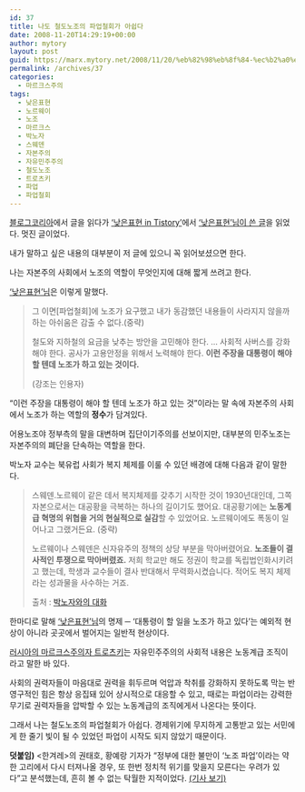 ```yaml
---
id: 37
title: 나도 철도노조의 파업철회가 아쉽다
date: 2008-11-20T14:29:19+00:00
author: mytory
layout: post
guid: https://marx.mytory.net/2008/11/20/%eb%82%98%eb%8f%84-%ec%b2%a0%eb%8f%84%eb%85%b8%ec%a1%b0%ec%9d%98-%ed%8c%8c%ec%97%85%ec%b2%a0%ed%9a%8c%ea%b0%80-%ec%95%84%ec%89%bd%eb%8b%a4/
permalink: /archives/37
categories:
  - 마르크스주의
tags:
  - 낮은표현
  - 노르웨이
  - 노조
  - 마르크스
  - 박노자
  - 스웨덴
  - 자본주의
  - 자유민주주의
  - 철도노조
  - 트로츠키
  - 파업
  - 파업철회
---
```

<a href="http://www.blogkorea.net/" target="_blank" title="[http://www.blogkorea.net/]로 이동합니다.">블로그코리아</a>에서 글을 읽다가 <a href="http://niceturtle1.tistory.com" target="_blank">‘낮은표현 in Tistory’</a>에서 <a href="http://niceturtle1.tistory.com/460" target="_blank" title="[철도노조 파업철회가 아쉬운 이유]로 이동합니다.">‘낮은표현’님이 쓴 글</a>을 읽었다. 멋진 글이었다.

내가 말하고 싶은 내용의 대부분이 저 글에 있으니 꼭 읽어보셨으면 한다.

나는 자본주의 사회에서 노조의 역할이 무엇인지에 대해 짧게 쓰려고 한다.

<a href="http://niceturtle1.tistory.com" target="_blank" title="[http://niceturtle1.tistory.com]로 이동합니다.">‘낮은표현’님</a>은 이렇게 말했다.&nbsp;

> 그 이면[파업철회]에 노조가 요구했고 내가 동감했던 내용들이 사라지지 않을까하는 아쉬움은 감출 수 없다.(중략)
> 
> 철도와 지하철의 요금을 낮추는 방안을 고민해야 한다. … 사회적 사버스를 강화해야 한다. 공사가 고용안정을 위해서 노력해야 한다. **이런 주장을 대통령이 해야 할 텐데 노조가 하고 있는 것이다.**
> 
> <p class="rep">
>   (강조는 인용자)
> </p>

“이런 주장을 대통령이 해야 할 텐데 노조가 하고 있는 것”이라는 말 속에 자본주의 사회에서 노조가 하는 역할의 <span class="Apple-style-span" style="font-weight: bold;">정수</span>가 담겨있다.

어용노조야 정부측의 말을 대변하며 집단이기주의를 선보이지만, 대부분의 민주노조는 자본주의의 폐단을 단속하는 역할을 한다.

박노자 교수는&nbsp;북유럽 사회가 복지 체제를 이룰 수 있던 배경에 대해 다음과 같이 말한다.

> 스웨덴․노르웨이 같은 데서 복지체제를 갖추기 시작한 것이 1930년대인데, 그쪽 자본으로서는 대공황을 극복하는 하나의 길이기도 했어요. 대공황기에는 <span class="Apple-style-span" style="font-weight: bold;">노동계급 혁명의 위협을 거의 현실적으로 실감</span>할 수 있었어요. 노르웨이에도 폭동이 일어나고 그랬거든요. (중략)
> 
> 노르웨이나 스웨덴은 신자유주의 정책의 상당 부분을 막아버렸어요. <span class="Apple-style-span" style="font-weight: bold;">노조들이 결사적인 투쟁으로 막아버렸죠.</span> 저희 학교만 해도 정권이 학교를 독립법인화시키려고 했는데, 학생과 교수들이 결사 반대해서 무력화시켰습니다. 적어도 복지 체제라는 성과물을 사수하는 거죠.
> 
> <p class="rep">
>   출처 : <a href="http://wspaper.org/0_view.php?urn=urn:newsml:counterfire.or.kr:20060112T000000%2B0900:d71-2203:1U" target="_blank" title="[http://wspaper.org/0_view.php?urn=urn:newsml:counterfire.or.kr:20060112T000000%2B0900:d71-2203:1U]로 이동합니다.">박노자와의 대화</a>
> </p>

한마디로 말해 <a href="http://niceturtle1.tistory.com" target="_blank" title="[http://niceturtle1.tistory.com]로 이동합니다.">‘낮은표현’님</a>의 명제 ─ ‘대통령이 할 일을 노조가 하고 있다’는 예외적 현상이 아니라 곳곳에서 벌어지는 일반적 현상이다.

<a href="http://wspaper.org/0_view.php?urn=urn:newsml:counterfire.or.kr:20040907T000000%2B0900:w13.0-254" target="_blank" title="[http://wspaper.org/0_view.php?urn=urn:newsml:counterfire.or.kr:20040907T000000%2B0900:w13.0-254]로 이동합니다.">러시아의 마르크스주의자 트로츠키</a>는 자유민주주의의 사회적 내용은 노동계급 조직이라고 말한 바 있다.

사회의 권력자들이 마음대로 권력을 휘두르며 억압과 착취를 강화하지 못하도록 막는 반영구적인 힘은 항상 응집돼 있어 상시적으로 대응할 수 있고, 때로는 파업이라는 강력한 무기로 권력자들을 압박할 수 있는 노동계급의 조직에게서 나온다는 뜻이다.

그래서 나는 철도노조의 파업철회가 아쉽다.&nbsp;경제위기에 무지하게 고통받고 있는 서민에게 한 줄기 빛이 될 수 있었던 파업이 시작도 되지 않았기 때문이다. 

<div class="gray-textbox">
  <p>
    <span class="Apple-style-span" style="font-weight: bold;">덧붙임)</span> &lt;한겨레&gt;의 권태호, 황예랑 기자가 “정부에 대한 불만이 ‘노조 파업’이라는 약한 고리에서 다시 터져나올 경우, 또 한번 정치적 위기를 맞을지 모른다는 우려가 있다”고 분석했는데, 흔히 볼 수 없는 탁월한 지적이었다. <a href="http://www.hani.co.kr/arti/society/labor/322799.html" target="_blank" title="[http://www.hani.co.kr/arti/society/labor/322799.html]로 이동합니다.">(기사 보기)</a>
  </p>
</div>